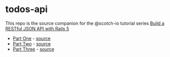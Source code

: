 # todos-api

This repo is the source companion for the @scotch-io tutorial series [Build a RESTful JSON API with Rails 5](https://scotch.io/tutorials/build-a-restful-json-api-with-rails-5-part-one)

* [Part One](https://scotch.io/tutorials/build-a-restful-json-api-with-rails-5-part-one) - [source](https://github.com/akabiru/todos-api)
* [Part Two](https://scotch.io/tutorials/build-a-restful-json-api-with-rails-5-part-two) - [source](https://github.com/akabiru/todos-api/tree/part-two)
* [Part Three](https://scotch.io/tutorials/build-a-restful-json-api-with-rails-5-part-three) - [source](https://github.com/akabiru/todos-api/tree/part-three)

